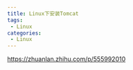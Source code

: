 ```yaml
---
title: Linux下安装Tomcat
tags:
 - Linux
categories: 
 - Linux
---
```



https://zhuanlan.zhihu.com/p/555992010



